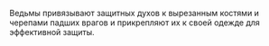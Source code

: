  Ведьмы привязывают защитных духов к вырезанным костями и черепами падших врагов и прикрепляют их к своей одежде для эффективной защиты.